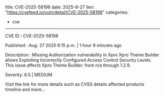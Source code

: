  
title: CVE-2025-58198
date: 2025-8-27
lien: "https://cvefeed.io/vuln/detail/CVE-2025-58198"
categories:
  - cve
---

CVE ID : CVE-2025-58198

Published :  Aug. 27
2025
6:15 p.m. | 1 hour
9 minutes ago

Description : Missing Authorization vulnerability in Xpro Xpro Theme Builder allows Exploiting Incorrectly Configured Access Control Security Levels. This issue affects Xpro Theme Builder: from n/a through 1.2.9.

Severity: 6.5 | MEDIUM

Visit the link for more details
such as CVSS details
affected products
timeline
and more...
